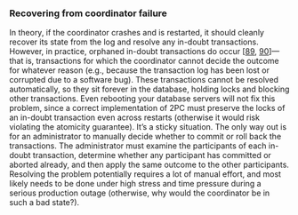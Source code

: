 ### Recovering from coordinator failure 
In theory, if the coordinator crashes and is restarted, it should cleanly recover its state from the
log and resolve any in-doubt transactions. However, in practice, orphaned in-doubt transactions do
occur [[89](ch09.html#Dhariwal2008vq),
[90](ch09.html#Randal2013wu)]—that is,
transactions for which the coordinator cannot decide the outcome for whatever reason (e.g., because
the transaction log has been lost or corrupted due to a software bug). These transactions cannot be
resolved automatically, so they sit forever in the database, holding locks and blocking other
transactions. Even rebooting your database servers will not fix this problem, since a correct implementation of
2PC must preserve the locks of an in-doubt transaction even across restarts (otherwise it would risk
violating the atomicity guarantee). It’s a sticky situation. The only way out is for an administrator to manually decide whether to commit or roll back the
transactions. The administrator must examine the participants of each in-doubt transaction,
determine whether any participant has committed or aborted already, and then apply the same outcome
to the other participants. Resolving the problem potentially requires a lot of manual effort, and
most likely needs to be done under high stress and time pressure during a serious production outage
(otherwise, why would the coordinator be in such a bad state?).